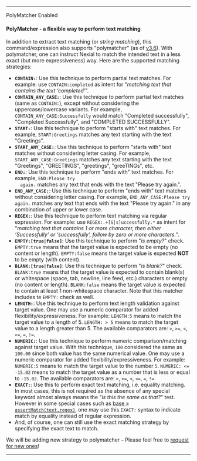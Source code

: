 <hr/>

<div class="collapsible-teaser" onclick="toggleContent('collapsible-content')" title="click to read more about PolyMatcher">
  PolyMatcher Enabled 
</div>

<div class="collapsible-content">
<h4><b>PolyMatcher</b> - a flexible way to perform text matching</h4>
<p>
In addition to extract text matching (or <em>string matching</em>), this command/expression also supports "polymatcher" 
(as of <a href="../release/nexial-core-v3.6.changelog">v3.6</a>). With polymatcher, one can instruct Nexial to match the 
intended text in a less exact (but more expressiveness) way. Here are the supported matching strategies:
</p>
<ul>
  <li>
  <b><code>CONTAIN:</code></b>: Use this technique to perform partial text matches. For example: use 
  <code>CONTAIN:completed</code> as intent for "<em>matching text that contains the text ‘completed’</em>".
  </li>
  <li>
  <b><code>CONTAIN_ANY_CASE:</code></b>: Use this technique to perform partial text matches (same as 
  <code>CONTAIN:</code>), except without considering the uppercase/lowercase variants. For example, 
  <code>CONTAIN_ANY_CASE:Successfully</code> would match "Completed successfully", "Completed Successfully", and 
  "COMPLETED SUCCESSFULLY".
  </li>
  <li>
  <b><code>START:</code></b>: Use this technique to perform "starts with" text matches. For example, 
  <code>START:Greetings</code> matches any text starting with the text "Greetings".
  </li>
  <li>
  <b><code>START_ANY_CASE:</code></b>: Use this technique to perform "starts with" text matches without considering 
  letter casing. For example, <code>START_ANY_CASE:Greetings</code> matches any text starting with the text 
  "Greetings", "GREETINGS", "greetings", "greeTINGs", etc.
  </li>
  <li>
  <b><code>END:</code></b>: Use this technique to perform "ends with" text matches. For example, <code>END:Please try 
  again.</code> matches any text that ends with the text "Please try again.".
  </li>
  <li>
  <b><code>END_ANY_CASE:</code></b>: Use this technique to perform "ends with" text matches without considering letter 
  casing. For example, <code>END_ANY_CASE:Please try again.</code> matches any text that ends with the text "Please 
  try again." in any combination of upper or lower case.
  </li>
  <li>
  <b><code>REGEX:</code></b>: Use this technique to perform text matching via regular expression. For example: use 
  <code>REGEX:.+[S|s]uccessfully.*</code> as intent for "<em>matching text that contains 1 or more character, then 
  either ‘Successfully’ or ‘successfully’, follow by zero or more characters.</em>".
  </li>

  <li>
  <b><code>EMPTY:[true|false]</code></b>: Use this technique to perform "<em>is empty?</em>" check. 
  <code>EMPTY:true</code> means that the target value is expected to be empty (no content or length). 
  <code>EMPTY:false</code> means the target value is expected <b>NOT</b> to be empty (with content).
  </li>
  <li>
  <b><code>BLANK:[true|false]</code></b>: Use this technique to perform "<em>is blank?</em>" check. 
  <code>BLANK:true</code> means that the target value is expected to contain blank(s) or whitespace (space, tab, 
  newline, line feed, etc.) characters or empty (no content or length). <code>BLANK:false</code> means the target value 
  is expected to contain at least 1 non-whitespace character. Note that this matcher includes te <code>EMPTY:</code> 
  check as well.
  </li>
  <li>
  <b><code>LENGTH:</code></b>: Use this technique to perform text length validation against target value. One may use a
  numeric comparator for added flexibility/expressiveness. For example: <code>LENGTH:5</code> means to match the target 
  value to a length of 5. <code>LENGTH: > 5</code> means to match the target value to a length greater than 5. The 
  available comparators are: <code>&gt;</code>, <code>&gt;=</code>, <code>&lt;</code>, <code>&lt;=</code>, 
  <code>&equals;</code>, <code>!=</code>.
  </li>
  <li>
  <b><code>NUMERIC:</code></b>: Use this technique to perform numeric comparison/matching against target value. With this
  technique, <code>100</code> considered the same as <code>100.00</code> since both value has the same numerical value.
  One may use a numeric comparator for added flexibility/expressiveness. For example: <code>NUMERIC:5</code> means to 
  match the 
  target value to the number <code>5</code>. <code>NUMERIC: <= -15.02</code> means to match the target value as a 
  number that is less or equal to <code>-15.02</code>. The available comparators are: <code>&gt;</code>, 
  <code>&gt;=</code>, <code>&lt;</code>, <code>&lt;=</code>, <code>&equals;</code>, <code>!=</code>.
  </li>
  <li>
  <b><code>EXACT:</code></b>: Use this to perform exact text matching, i.e. equality matching. In most cases, this is 
  not required as the absence of any special keyword almost always means the "<i>is this the same as that?</i>" test. 
  However in some special cases such as <a href="../commands/base/assertMatch(text,regex)">base » 
  <code>assertMatch(text,regex)</code></a>, one may use this <code>EXACT:</code> syntax to indicate match by equality 
  instead of regular expression.
  </li>
  <li>
  And, of course, one can still use the exact matching strategy by specifying the exact text to match.
  </li>
</ul>
<p>
We will be adding new strategy to polymatcher – Please feel free to 
<a href="https://github.com/nexiality/nexial-core/issues/new?template=feature_request.md" class="external_link" target="_nexial_link">request for new ones</a>!
</p>
</div>

<hr/>